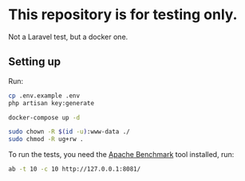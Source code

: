 # This repository is for testing only.

Not a Laravel test, but a docker one.

## Setting up

Run:

```bash
cp .env.example .env
php artisan key:generate

docker-compose up -d

sudo chown -R $(id -u):www-data ./
sudo chmod -R ug+rw .
```

To run the tests, you need the [Apache Benchmark](https://httpd.apache.org/docs/2.4/programs/ab.html) tool installed, run:

```bash
ab -t 10 -c 10 http://127.0.0.1:8081/
```
